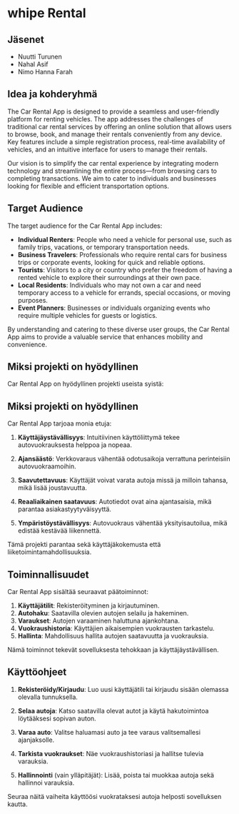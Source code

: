 # whipe Rental

## Jäsenet
* Nuutti Turunen 
* Nahal Asif
* Nimo Hanna Farah

## Idea ja kohderyhmä

The Car Rental App is designed to provide a seamless and user-friendly platform for renting vehicles. The app addresses the challenges of traditional car rental services by offering an online solution that allows users to browse, book, and manage their rentals conveniently from any device. Key features include a simple registration process, real-time availability of vehicles, and an intuitive interface for users to manage their rentals. 

Our vision is to simplify the car rental experience by integrating modern technology and streamlining the entire process—from browsing cars to completing transactions. We aim to cater to individuals and businesses looking for flexible and efficient transportation options.

## Target Audience

The target audience for the Car Rental App includes:

- **Individual Renters**: People who need a vehicle for personal use, such as family trips, vacations, or temporary transportation needs.
- **Business Travelers**: Professionals who require rental cars for business trips or corporate events, looking for quick and reliable options.
- **Tourists**: Visitors to a city or country who prefer the freedom of having a rented vehicle to explore their surroundings at their own pace.
- **Local Residents**: Individuals who may not own a car and need temporary access to a vehicle for errands, special occasions, or moving purposes.
- **Event Planners**: Businesses or individuals organizing events who require multiple vehicles for guests or logistics.

By understanding and catering to these diverse user groups, the Car Rental App aims to provide a valuable service that enhances mobility and convenience.

## Miksi projekti on hyödyllinen

Car Rental App on hyödyllinen projekti useista syistä:
## Miksi projekti on hyödyllinen

Car Rental App tarjoaa monia etuja:

1. **Käyttäjäystävällisyys**: Intuitiivinen käyttöliittymä tekee autovuokrauksesta helppoa ja nopeaa.

2. **Ajansäästö**: Verkkovaraus vähentää odotusaikoja verrattuna perinteisiin autovuokraamoihin.

3. **Saavutettavuus**: Käyttäjät voivat varata autoja missä ja milloin tahansa, mikä lisää joustavuutta.

4. **Reaaliaikainen saatavuus**: Autotiedot ovat aina ajantasaisia, mikä parantaa asiakastyytyväisyyttä.

5. **Ympäristöystävällisyys**: Autovuokraus vähentää yksityisautoilua, mikä edistää kestävää liikennettä.

Tämä projekti parantaa sekä käyttäjäkokemusta että liiketoimintamahdollisuuksia.
## Toiminnallisuudet

Car Rental App sisältää seuraavat päätoiminnot:

1. **Käyttäjätilit**: Rekisteröityminen ja kirjautuminen.
2. **Autohaku**: Saatavilla olevien autojen selailu ja hakeminen.
3. **Varaukset**: Autojen varaaminen haluttuna ajankohtana.
4. **Vuokraushistoria**: Käyttäjien aikaisempien vuokrausten tarkastelu.
5. **Hallinta**: Mahdollisuus hallita autojen saatavuutta ja vuokrauksia.

Nämä toiminnot tekevät sovelluksesta tehokkaan ja käyttäjäystävällisen.


## Käyttöohjeet

1. **Rekisteröidy/Kirjaudu**: Luo uusi käyttäjätili tai kirjaudu sisään olemassa olevalla tunnuksella.

2. **Selaa autoja**: Katso saatavilla olevat autot ja käytä hakutoimintoa löytääksesi sopivan auton.

3. **Varaa auto**: Valitse haluamasi auto ja tee varaus valitsemallesi ajanjaksolle.

4. **Tarkista vuokraukset**: Näe vuokraushistoriasi ja hallitse tulevia varauksia.

5. **Hallinnointi** (vain ylläpitäjät): Lisää, poista tai muokkaa autoja sekä hallinnoi varauksia.

Seuraa näitä vaiheita käyttöösi vuokrataksesi autoja helposti sovelluksen kautta.




  


 
